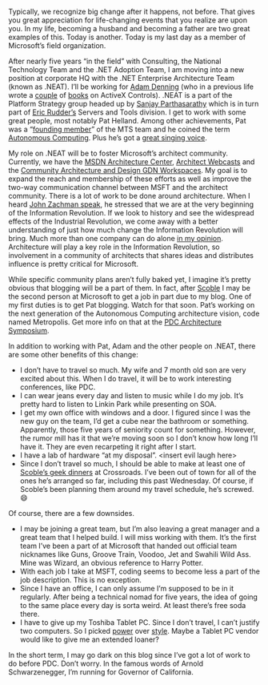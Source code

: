 Typically, we recognize big change after it happens, not before. That
gives you great appreciation for life-changing events that you realize
are upon you. In my life, becoming a husband and becoming a father are
two great examples of this. Today is another. Today is my last day as a
member of Microsoft’s field organization.

After nearly five years “in the field” with Consulting, the National
Technology Team and the .NET Adoption Team, I am moving into a new
position at corporate HQ with the .NET Enterprise Architecture Team
(known as .NEAT). I’ll be working for [Adam
Denning](http://www.bitslag.com/ad.htm) (who in a previous life wrote a
[couple](http://www.amazon.com/exec/obidos/tg/detail/-/1572313501/ref=pd_sim_art_elt/102-6912101-3498524?v=glance)
of
[books](http://www.amazon.com/exec/obidos/tg/detail/-/1556158246/ref=pd_sim_art_elt/102-6912101-3498524?v=glance)
on ActiveX Controls). .NEAT is a part of the Platform Strategy group
headed up by [Sanjay
Parthasarathy](http://www.microsoft.com/presspass/exec/sanjay/default.asp)
which is in turn part of [Eric
Rudder’s](http://www.microsoft.com/presspass/exec/ericr/default.asp)
Servers and Tools division. I get to work with some great people, most
notably Pat Helland. Among other achievements, Pat was a “[founding
member](http://www.microsoft.com/canada/msdn/ecdc/speaker.asp)” of the
MTS team and he coined the term [Autonomous
Computing](http://murl.microsoft.com/LectureDetails.asp?872). Plus he’s
got a [great singing voice](http://zdnet.com.com/2100-1104-942018.html).

My role on .NEAT will be to foster Microsoft’s architect community.
Currently, we have the [MSDN Architecture
Center](http://msdn.microsoft.com/architecture/), [Architect
Webcasts](http://msdn.microsoft.com/architecture/community/webcasts/default.aspx)
and the [Community Architecture and Design GDN
Workspaces](http://gotdotnet.com/team/architecture/). My goal is to
expand the reach and membership of these efforts as well as improve the
two-way communication channel between MSFT and the architect community.
There is a lot of work to be done around architecture. When I heard
[John Zachman
speak](PermaLink.aspx?guid=acb5c7d4-12a2-4e18-a0a5-fee8780c89f6), he
stressed that we are at the very beginning of the Information
Revolution. If we look to history and see the widespread effects of the
Industrial Revolution, we come away with a better understanding of just
how much change the Information Revolution will bring. Much more than
one company can do alone [in my opinion](default.aspx#disclaimer).
Architecture will play a key role in the Information Revolution, so
involvement in a community of architects that shares ideas and
distributes influence is pretty critical for Microsoft.

While specific community plans aren’t fully baked yet, I imagine it’s
pretty obvious that blogging will be a part of them. In fact, after
[Scoble](http://radio.weblogs.com/0001011) I may be the second person at
Microsoft to get a job in part due to my blog. One of my first duties is
to get Pat blogging. Watch for that soon. Pat’s working on the next
generation of the Autonomous Computing architecture vision, code named
Metropolis. Get more info on that at the [PDC Architecture
Symposium](http://msdn.microsoft.com/events/pdc/symposia.aspx).

In addition to working with Pat, Adam and the other people on .NEAT,
there are some other benefits of this change:

-   I don’t have to travel so much. My wife and 7 month old son are very
    excited about this. When I do travel, it will be to work interesting
    conferences, like PDC.
-   I can wear jeans every day and listen to music while I do my job.
    It’s pretty hard to listen to Linkin Park while presenting on SOA.
-   I get my own office with windows and a door. I figured since I was
    the new guy on the team, I’d get a cube near the bathroom or
    something. Apparently, those five years of seniority count for
    something. However, the rumor mill has it that we’re moving soon so
    I don’t know how long I’ll have it. They are even recarpeting it
    right after I start.
-   I have a lab of hardware “at my disposal”. \<insert evil laugh
    here\>
-   Since I don’t travel so much, I should be able to make at least one
    of [Scoble’s geek
    dinners](http://radio.weblogs.com/0001011/2003/09/17.html#a4655) at
    Crossroads. I’ve been out of town for all of the ones he’s arranged
    so far, including this past Wednesday. Of course, if Scoble’s been
    planning them around my travel schedule, he’s screwed.
    :smile:

Of course, there are a few downsides.

-   I may be joining a great team, but I’m also leaving a great manager
    and a great team that I helped build. I will miss working with them.
    It’s the first team I’ve been a part of at Microsoft that handed out
    official team nicknames like Guns, Groove Train, Voodoo, Jet and
    Swahili Wild Ass. Mine was Wizard, an obvious reference to Harry
    Potter.
-   With each job I take at MSFT, coding seems to become less a part of
    the job description. This is no exception.
-   Since I have an office, I can only assume I’m supposed to be in it
    regularly. After being a technical nomad for five years, the idea of
    going to the same place every day is sorta weird. At least there’s
    free soda there.
-   I have to give up my Toshiba Tablet PC. Since I don’t travel, I
    can’t justify two computers. So I picked
    [power](http://h10010.www1.hp.com/wwpc/us/en/en/WF05a/321957-64295-89315-212727-f26-96322.html)
    over
    [style](http://www.csd.toshiba.com/cgi-bin/tais/pc/pc_tabletPcDetail.jsp?comm=CS).
    Maybe a Tablet PC vendor would like to give me an extended loaner?

In the short term, I may go dark on this blog since I’ve got a lot of
work to do before PDC. Don’t worry. In the famous words of Arnold
Schwarzenegger, I’m running for Governor of California.

